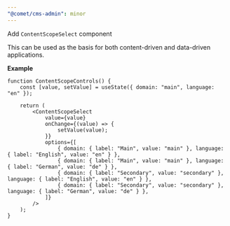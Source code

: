 ```yaml
---
"@comet/cms-admin": minor
---
```


Add `ContentScopeSelect` component

This can be used as the basis for both content-driven and data-driven applications.

**Example**

```tsx
function ContentScopeControls() {
    const [value, setValue] = useState({ domain: "main", language: "en" });

    return (
        <ContentScopeSelect
            value={value}
            onChange={(value) => {
                setValue(value);
            }}
            options={[
                { domain: { label: "Main", value: "main" }, language: { label: "English", value: "en" } },
                { domain: { label: "Main", value: "main" }, language: { label: "German", value: "de" } },
                { domain: { label: "Secondary", value: "secondary" }, language: { label: "English", value: "en" } },
                { domain: { label: "Secondary", value: "secondary" }, language: { label: "German", value: "de" } },
            ]}
        />
    );
}
```
